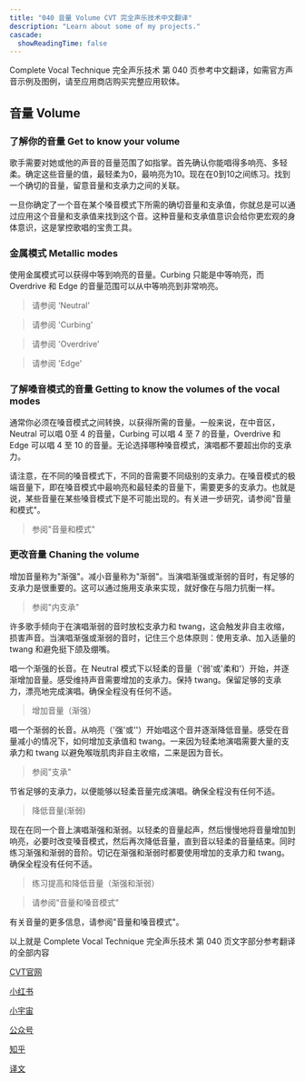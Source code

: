 ```yaml
---
title: "040 音量 Volume CVT 完全声乐技术中文翻译"
description: "Learn about some of my projects."
cascade:
  showReadingTime: false
---
```

Complete Vocal Technique 完全声乐技术 第 040 页参考中文翻译，如需官方声音示例及图例，请至应用商店购买完整应用软体。

## 音量 Volume

### 了解你的音量 Get to know your volume

歌手需要对她或他的声音的音量范围了如指掌。首先确认你能唱得多响亮、多轻柔。确定这些音量的值，最轻柔为0，最响亮为10。现在在0到10之间练习。找到一个确切的音量，留意音量和支承力之间的关联。

一旦你确定了一个音在某个嗓音模式下所需的确切音量和支承值，你就总是可以通过应用这个音量和支承值来找到这个音。这种音量和支承值意识会给你更宏观的身体意识，这是掌控歌唱的宝贵工具。

### 金属模式 Metallic modes

使用金属模式可以获得中等到响亮的音量。Curbing 只能是中等响亮，而 Overdrive 和 Edge 的音量范围可以从中等响亮到非常响亮。

> 请参阅 ‘Neutral’

> 请参阅 'Curbing'

> 请参阅 'Overdrive'

> 请参阅 'Edge'

### 了解嗓音模式的音量 Getting to know the volumes of the vocal modes

通常你必须在嗓音模式之间转换，以获得所需的音量。一般来说，在中音区，Neutral 可以唱 0至 4 的音量，Curbing 可以唱 4 至 7 的音量，Overdrive 和 Edge 可以唱 4 至 10 的音量。无论选择哪种嗓音模式，演唱都不要超出你的支承力。

请注意，在不同的嗓音模式下，不同的音需要不同级别的支承力。在嗓音模式的极端音量下，即在嗓音模式中最响亮和最轻柔的音量下，需要更多的支承力。也就是说，某些音量在某些嗓音模式下是不可能出现的。有关进一步研究，请参阅"音量和模式"。

>  参阅"音量和模式"

### 更改音量 Chaning the volume

增加音量称为"渐强"。减小音量称为"渐弱"。当演唱渐强或渐弱的音时，有足够的支承力是很重要的。这可以通过施用支承来实现，就好像在与阻力抗衡一样。

> 参阅"内支承"

许多歌手倾向于在演唱渐弱的音时放松支承力和 twang，这会触发非自主收缩，损害声音。当演唱渐强或渐弱的音时，记住三个总体原则：使用支承、加入适量的 twang 和避免挺下颌及绷嘴。

唱一个渐强的长音。在 Neutral 模式下以轻柔的音量（'弱'或'柔和'）开始，并逐渐增加音量。感受维持声音需要增加的支承力。保持 twang。保留足够的支承力，漂亮地完成演唱。确保全程没有任何不适。

> 增加音量（渐强）

唱一个渐弱的长音。从响亮（'强'或''）开始唱这个音并逐渐降低音量。感受在音量减小的情况下，如何增加支承值和 twang。一来因为轻柔地演唱需要大量的支承力和 twang 以避免喉咙肌肉非自主收缩，二来是因为音长。

> 参阅"支承"

节省足够的支承力，以便能够以轻柔音量完成演唱。确保全程没有任何不适。

> 降低音量(渐弱)

现在在同一个音上演唱渐强和渐弱。以轻柔的音量起声，然后慢慢地将音量增加到响亮，必要时改变嗓音模式，然后再次降低音量，直到音以轻柔的音量结束。同时练习渐强和渐弱的音阶。切记在渐强和渐弱时都要使用增加的支承力和 twang。确保全程没有任何不适。

> 练习提高和降低音量（渐强和渐弱）

> 请参阅"音量和嗓音模式"

有关音量的更多信息，请参阅"音量和嗓音模式"。

以上就是 Complete Vocal Technique 完全声乐技术 第 040 页文字部分参考翻译的全部内容

[CVT官网](https://completevocalinstitute.com/complete-vocal-technique/)

[小红书](https://www.xiaohongshu.com/user/profile/627ff979000000002102aa68?xhsshare=CopyLink&appuid=627ff979000000002102aa68&apptime=1728791961)

[小宇宙](https://www.xiaoyuzhoufm.com/podcast/66be28dadb5e6d6bf99adc25)

[公众号](https://mp.weixin.qq.com/mp/appmsgalbum?action=getalbum&__biz=MzAxMjI3NzAxMg==&scene=1&album_id=3446246369961312256&count=3#wechat_redirect)

[知乎](https://www.zhihu.com/column/c_1825613276039491584)

[译文](https://euphia.github.io/zh-cn/posts/)